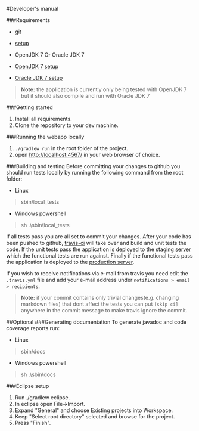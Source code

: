 #Developer's manual

###Requirements
* git 
 * [setup](https://help.github.com/articles/set-up-git/)

* OpenJDK 7 Or Oracle JDK 7
 * [OpenJDK 7 setup](http://openjdk.java.net/install/)
 * [Oracle JDK 7 setup](http://docs.oracle.com/javase/7/docs/webnotes/install/)

> **Note:** the application is currently only being tested with OpenJDK 7 but it should also compile and run with Oracle JDK 7

###Getting started
1. Install all requirements.
2. Clone the repository to your dev machine.

###Running the webapp locally
1. ```./gradlew run``` in the root folder of the project.
2. open [http://localhost:4567/](http://localhost:4567/) in your web browser of choice.

###Building and testing
Before committing your changes to github you should run tests locally by running the following command from the root folder:
* Linux

> sbin/local_tests

* Windows powershell

> sh .\sbin\local_tests

If all tests pass you are all set to commit your changes. After your code has been pushed to github, [travis-ci](https://travis-ci.org/Thotulidid/TicTacToeGame) will take over and build and unit tests the code. If the unit tests pass the application is deployed to the [staging server](https://tttwebstage.herokuapp.com) which the functional tests are run against. Finally if the functional tests pass the application is deployed to the [production server](https://tttweb.herokuapp.com).

If you wish to receive notifications via e-mail from travis you need edit the ```.travis.yml``` file and add your e-mail address under ```notifications > email > recipients```.

> **Note:** if your commit contains only trivial changes(e.g. changing markdown files) that dont affect the tests you can put ```[skip ci]``` anywhere in the commit message to make travis ignore the commit.

##Optional
###Generating documentation
To generate javadoc and code coverage reports run:
* Linux

> sbin/docs

* Windows powershell

> sh .\sbin\docs

###Eclipse setup
1. Run ./gradlew eclipse.
2. In eclipse open File->Import.
3. Expand "General" and choose Existing projects into Workspace.
4. Keep "Select root directory" selected and browse for the project.
5. Press "Finish".
